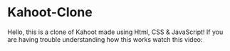 # Kahoot-Clone
Hello, this is a clone of Kahoot made using Html, CSS &amp; JavaScript! If you are having trouble understanding how this works watch this video:
